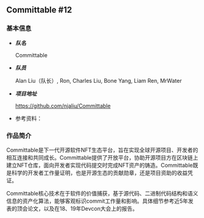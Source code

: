 ## Committable #12

### 基本信息

* ***队名***

  Committable

* ***队员***

  Alan Liu（队长）, Ron, Charles Liu, Bone Yang, Liam Ren, MrWater

* ***项目地址***

  https://github.com/njaliu/Committable

* 参考资料：

### 作品简介

Committable是下一代开源软件NFT生态平台，旨在实现全球开源项目、开发者的相互连接和共同成长。Committable提供了开放平台，协助开源项目方在区块链上建立NFT仓库，面向开发者实现代码提交时完成NFT资产的铸造。Committable既是科学的开发者工作量证明，也是开源生态的贡献勋章，还是项目资助的收益凭证。

Committable核心技术在于软件的价值捕获，基于源代码、二进制代码结构和语义信息的资产化算法，能够客观标识commit工作量和影响。具体细节参考近5年发表的顶会论文，以及在18、19年Devcon大会上的报告。